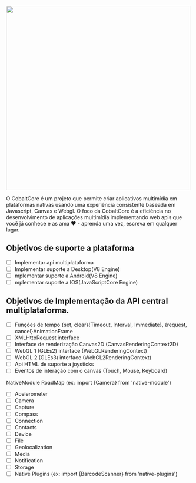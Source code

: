 <img src="https://raw.githubusercontent.com/luciancaetano/colbalt-core/master/media/logo.png" width="500">

O CobaltCore é um projeto que permite criar aplicativos multimídia em plataformas nativas usando uma experiência consistente baseada em Javascript, Canvas e Webgl. O foco da CobaltCore é a eficiência no desenvolvimento de aplicações multimídia implementando web apis que você já conhece e as ama ❤ - aprenda uma vez, escreva em qualquer lugar.

Objetivos de suporte a plataforma
---
- [ ] Implementar api multiplataforma
- [ ] Implementar suporte a Desktop(V8 Engine)
- [ ] mplementar suporte a Android(V8 Engine)
- [ ] mplementar suporte a IOS(JavaScriptCore Engine)

Objetivos de Implementação da API central multiplataforma.
---
- [ ] Funções de tempo {set, clear}{Timeout, Interval, Immediate}, {request, cancel}AnimationFrame
- [ ] XMLHttpRequest interface
- [ ] Interface de renderização Canvas2D (CanvasRenderingContext2D)
- [ ] WebGL 1 (GLEs2) interface (WebGLRenderingContext)
- [ ] WebGL 2 (GLEs3) interface (WebGL2RenderingContext)
- [ ] Api HTML de suporte a joysticks
- [ ] Eventos de interação com o canvas (Touch, Mouse, Keyboard)

NativeModule RoadMap (ex: import {Camera} from 'native-module')
- [ ] Acelerometer
- [ ] Camera
- [ ] Capture
- [ ] Compass
- [ ] Connection
- [ ] Contacts
- [ ] Device
- [ ] File
- [ ] Geolocalization
- [ ] Media
- [ ] Notification
- [ ] Storage
- [ ] Native Plugins (ex: import {BarcodeScanner} from 'native-plugins')
